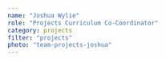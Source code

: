 ```yaml
---
name: "Joshua Wylie"
role: "Projects Curriculum Co-Coordinator"
category: projects
filter: "projects"
photo: "team-projects-joshua"
---
```


